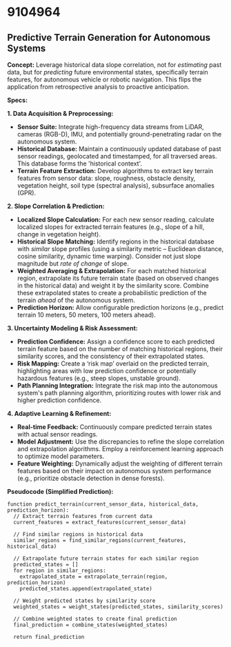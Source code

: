 # 9104964

## Predictive Terrain Generation for Autonomous Systems

**Concept:** Leverage historical data slope correlation, not for *estimating* past data, but for *predicting* future environmental states, specifically terrain features, for autonomous vehicle or robotic navigation. This flips the application from retrospective analysis to proactive anticipation.

**Specs:**

**1. Data Acquisition & Preprocessing:**

*   **Sensor Suite:** Integrate high-frequency data streams from LiDAR, cameras (RGB-D), IMU, and potentially ground-penetrating radar on the autonomous system.
*   **Historical Database:** Maintain a continuously updated database of past sensor readings, geolocated and timestamped, for all traversed areas. This database forms the 'historical context'.
*   **Terrain Feature Extraction:** Develop algorithms to extract key terrain features from sensor data: slope, roughness, obstacle density, vegetation height, soil type (spectral analysis), subsurface anomalies (GPR).

**2. Slope Correlation & Prediction:**

*   **Localized Slope Calculation:** For each new sensor reading, calculate localized slopes for extracted terrain features (e.g., slope of a hill, change in vegetation height).
*   **Historical Slope Matching:** Identify regions in the historical database with *similar* slope profiles (using a similarity metric – Euclidean distance, cosine similarity, dynamic time warping).  Consider not just slope magnitude but *rate of change* of slope.
*   **Weighted Averaging & Extrapolation:** For each matched historical region, extrapolate its future terrain state (based on observed changes in the historical data) and weight it by the similarity score.  Combine these extrapolated states to create a probabilistic prediction of the terrain *ahead* of the autonomous system.
*   **Prediction Horizon:**  Allow configurable prediction horizons (e.g., predict terrain 10 meters, 50 meters, 100 meters ahead).

**3. Uncertainty Modeling & Risk Assessment:**

*   **Prediction Confidence:**  Assign a confidence score to each predicted terrain feature based on the number of matching historical regions, their similarity scores, and the consistency of their extrapolated states.
*   **Risk Mapping:** Create a ‘risk map’ overlaid on the predicted terrain, highlighting areas with low prediction confidence or potentially hazardous features (e.g., steep slopes, unstable ground).
*   **Path Planning Integration:** Integrate the risk map into the autonomous system's path planning algorithm, prioritizing routes with lower risk and higher prediction confidence.

**4. Adaptive Learning & Refinement:**

*   **Real-time Feedback:** Continuously compare predicted terrain states with actual sensor readings.
*   **Model Adjustment:** Use the discrepancies to refine the slope correlation and extrapolation algorithms.  Employ a reinforcement learning approach to optimize model parameters.
*   **Feature Weighting:** Dynamically adjust the weighting of different terrain features based on their impact on autonomous system performance (e.g., prioritize obstacle detection in dense forests).

**Pseudocode (Simplified Prediction):**

```
function predict_terrain(current_sensor_data, historical_data, prediction_horizon):
  // Extract terrain features from current data
  current_features = extract_features(current_sensor_data)

  // Find similar regions in historical data
  similar_regions = find_similar_regions(current_features, historical_data)

  // Extrapolate future terrain states for each similar region
  predicted_states = []
  for region in similar_regions:
    extrapolated_state = extrapolate_terrain(region, prediction_horizon)
    predicted_states.append(extrapolated_state)

  // Weight predicted states by similarity score
  weighted_states = weight_states(predicted_states, similarity_scores)

  // Combine weighted states to create final prediction
  final_prediction = combine_states(weighted_states)

  return final_prediction
```